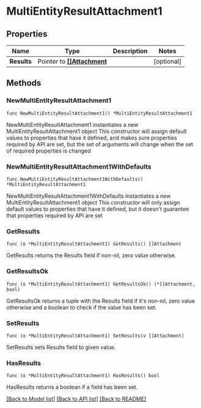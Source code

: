 # MultiEntityResultAttachment1

## Properties

Name | Type | Description | Notes
------------ | ------------- | ------------- | -------------
**Results** | Pointer to [**[]Attachment**](Attachment.md) |  | [optional] 

## Methods

### NewMultiEntityResultAttachment1

`func NewMultiEntityResultAttachment1() *MultiEntityResultAttachment1`

NewMultiEntityResultAttachment1 instantiates a new MultiEntityResultAttachment1 object
This constructor will assign default values to properties that have it defined,
and makes sure properties required by API are set, but the set of arguments
will change when the set of required properties is changed

### NewMultiEntityResultAttachment1WithDefaults

`func NewMultiEntityResultAttachment1WithDefaults() *MultiEntityResultAttachment1`

NewMultiEntityResultAttachment1WithDefaults instantiates a new MultiEntityResultAttachment1 object
This constructor will only assign default values to properties that have it defined,
but it doesn't guarantee that properties required by API are set

### GetResults

`func (o *MultiEntityResultAttachment1) GetResults() []Attachment`

GetResults returns the Results field if non-nil, zero value otherwise.

### GetResultsOk

`func (o *MultiEntityResultAttachment1) GetResultsOk() (*[]Attachment, bool)`

GetResultsOk returns a tuple with the Results field if it's non-nil, zero value otherwise
and a boolean to check if the value has been set.

### SetResults

`func (o *MultiEntityResultAttachment1) SetResults(v []Attachment)`

SetResults sets Results field to given value.

### HasResults

`func (o *MultiEntityResultAttachment1) HasResults() bool`

HasResults returns a boolean if a field has been set.


[[Back to Model list]](../README.md#documentation-for-models) [[Back to API list]](../README.md#documentation-for-api-endpoints) [[Back to README]](../README.md)


